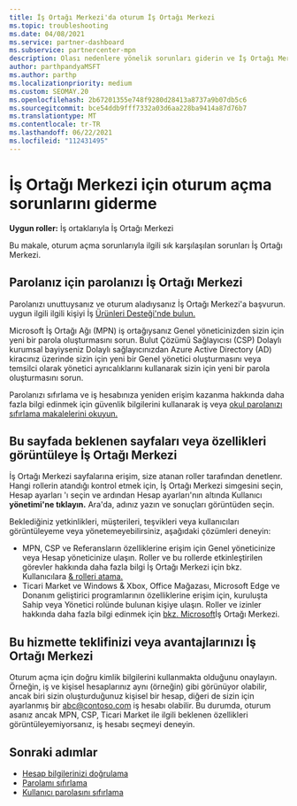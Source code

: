 ```yaml
---
title: İş Ortağı Merkezi'da oturum İş Ortağı Merkezi
ms.topic: troubleshooting
ms.date: 04/08/2021
ms.service: partner-dashboard
ms.subservice: partnercenter-mpn
description: Olası nedenlere yönelik sorunları giderin ve İş Ortağı Merkezi için çözümler hakkında bilgi edinebilirsiniz. Parolaları sıfırlama, rolleri denetleme ve kimlik bilgilerini denetleme hakkında daha fazla bilgi edinebilirsiniz.
author: parthpandyaMSFT
ms.author: parthp
ms.localizationpriority: medium
ms.custom: SEOMAY.20
ms.openlocfilehash: 2b67201355e748f9280d28413a8737a9b07db5c6
ms.sourcegitcommit: bce54ddb9fff7332a03d6aa228ba9414a87d76b7
ms.translationtype: MT
ms.contentlocale: tr-TR
ms.lasthandoff: 06/22/2021
ms.locfileid: "112431495"
---
```

# <a name="troubleshoot-sign-in-issues-for-partner-center"></a>İş Ortağı Merkezi için oturum açma sorunlarını giderme

**Uygun roller:** İş ortaklarıyla İş Ortağı Merkezi

Bu makale, oturum açma sorunlarıyla ilgili sık karşılaşılan sorunları İş Ortağı Merkezi.

## <a name="youve-forgotten-your-password-for-partner-center"></a>Parolanız için parolanızı İş Ortağı Merkezi

Parolanızı unuttuysanız ve oturum aladıysanız İş Ortağı Merkezi'a başvurun. uygun ilgili ilgili kişiyi İş [Ürünleri Desteği'nde bulun.](/microsoft-365/admin/contact-support-for-business-products)

Microsoft İş Ortağı Ağı (MPN) iş ortağıysanız Genel yöneticinizden sizin için yeni bir parola oluşturmasını sorun. Bulut Çözümü Sağlayıcısı (CSP) Dolaylı kurumsal bayiyseniz Dolaylı sağlayıcınızdan Azure Active Directory (AD) kiracınız üzerinde sizin için yeni bir Genel yönetici oluşturmasını veya temsilci olarak yönetici ayrıcalıklarını kullanarak sizin için yeni bir parola oluşturmasını sorun.

Parolanızı sıfırlama ve iş hesabınıza yeniden erişim kazanma hakkında daha fazla bilgi edinmek için güvenlik bilgilerini kullanarak iş veya [okul parolanızı sıfırlama makalelerini okuyun.](/azure/active-directory/user-help/active-directory-passwords-update-your-own-password#how-to-change-your-password)

## <a name="you-cant-view-or-manage-the-expected-pages-or-capabilities-in-partner-center"></a>Bu sayfada beklenen sayfaları veya özellikleri görüntüleye İş Ortağı Merkezi

İş Ortağı Merkezi sayfalarına erişim, size atanan roller tarafından denetlenr. Hangi rollerin atandığı kontrol etmek için, İş Ortağı Merkezi simgesini seçin, Hesap ayarları 'ı seçin ve ardından Hesap ayarları'nın altında Kullanıcı **yönetimi'ne tıklayın.** Ara'da, adınız yazın ve sonuçları görüntüden seçin.

Beklediğiniz yetkinlikleri, müşterileri, teşvikleri veya kullanıcıları görüntüleyeme veya yönetemeyebilirsiniz, aşağıdaki çözümleri deneyin:

- MPN, CSP ve Referansların özelliklerine erişim için Genel yöneticinize veya Hesap yöneticinize ulaşın. Roller ve bu rollerde etkinleştirilen görevler hakkında daha fazla bilgi İş Ortağı Merkezi için bkz. Kullanıcılara [& rolleri atama.](permissions-overview.md)
- Ticari Market ve Windows & Xbox, Office Mağazası, Microsoft Edge ve Donanım geliştirici programlarının özelliklerine erişim için, kuruluşta Sahip veya Yönetici rolünde bulunan kişiye ulaşın. Roller ve izinler hakkında daha fazla bilgi edinmek için [bkz. Microsoft](/azure/marketplace/partner-center-portal/manage-account#define-user-roles-and-permissions)İş Ortağı Merkezi.

## <a name="you-cant-see-your-offer-or-benefits-in-partner-center"></a>Bu hizmette teklifinizi veya avantajlarınızı İş Ortağı Merkezi

Oturum açma için doğru kimlik bilgilerini kullanmakta olduğunu onaylayın. Örneğin, iş ve kişisel hesaplarınız aynı (örneğin) gibi görünüyor olabilir, ancak biri sizin oluşturduğunuz kişisel bir hesap, diğeri de sizin için ayarlanmış bir abc@contoso.com iş hesabı olabilir. Bu durumda, oturum asanız ancak MPN, CSP, Ticari Market ile ilgili beklenen özellikleri görüntüleyemiyorsanız, iş hesabı seçmeyi deneyin.

## <a name="next-steps"></a>Sonraki adımlar

- [Hesap bilgilerinizi doğrulama](verification-responses.md)
- [Parolamı sıfırlama](reset-my-pasword.md)
- [Kullanıcı parolasını sıfırlama](reset-a-user-password.md)